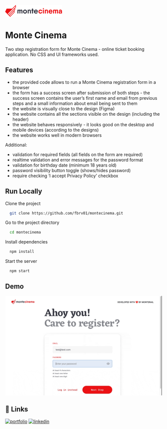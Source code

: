 ![Logo](https://github.com/fbrv01/montecinema/blob/main/src/medias/logo.png)

# Monte Cinema

Two step registration form for Monte Cinema - online ticket booking application.
No CSS and UI frameworks used.

## Features

- the provided code allows to run a Monte Cinema registration form in a browser
- the form has a success screen after submission of both steps - the success screen contains the user’s first name and email from previous steps and a small information about email being sent to them
- the website is visually close to the design (Figma)
- the website contains all the sections visible on the design (including the header)
- the website behaves responsively - it looks good on the desktop and mobile devices (according to the designs)
- the website works well in modern browsers 

Additional:
- validation for required fields (all fields on the form are required)
- realtime validation and error messages for the password format
- validation for birthday date (minimum 18 years old)
- password visibility button toggle (shows/hides password)
- require checking ‘I accept Privacy Policy’ checkbox

## Run Locally

Clone the project

```bash
  git clone https://github.com/fbrv01/montecinema.git
```

Go to the project directory

```bash
  cd montecinema
```

Install dependencies

```bash
  npm install
```

Start the server

```bash
  npm start
```

## Demo

![](https://github.com/fbrv01/montecinema/blob/main/demo.gif)
## 🔗 Links
[![portfolio](https://img.shields.io/badge/my_portfolio-000?style=for-the-badge&logo=ko-fi&logoColor=white)](https://github.com/fbrv01/)
[![linkedin](https://img.shields.io/badge/linkedin-0A66C2?style=for-the-badge&logo=linkedin&logoColor=white)](https://www.linkedin.com/in/filip-bucholc/)